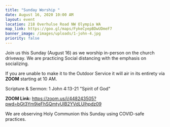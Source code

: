 ```yaml
---
title: "Sunday Worship "
date: August 16, 2020 10:00 AM
layout: event
location: 218 Overhulse Road NW Olympia WA
map_link: https://goo.gl/maps/FykeCyepBDwUDmeF7
banner_image: /images/uploads/1-john-4.jpg
priority: false
---
```

Join us this Sunday (August 16) as we worship in-person on the church driveway. We are practicing Social distancing with the emphasis on socializing.

If you are unable to make it to the Outdoor Service it will air in its entirety via **ZOOM** starting at 10 AM. 

 Scripture & Sermon: [](https://youtu.be/vVHWNMiYG_4)1 John 4:13-21 "Spirit of God"

**ZOOM Link:**   https://zoom.us/j/448243505?pwd=bGt3Ym9ieFhSQmtyUlB2YVdLUlhpdz09

We are observing Holy Communion this Sunday using COVID-safe practices.